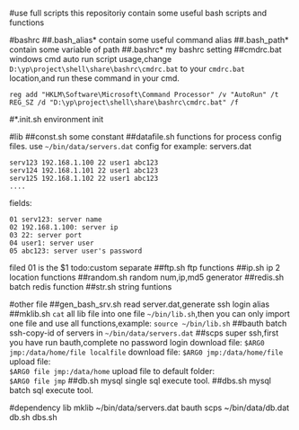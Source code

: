 #use full scripts
this  repositoriy contain some useful bash scripts and functions

#bashrc
##.bash_alias*
contain some useful command alias
##.bash_path*
contain some variable of path
##.bashrc*
my bashrc setting
##cmdrc.bat
windows cmd auto run script
usage,change `D:\yp\project\shell\share\bashrc\cmdrc.bat` to your `cmdrc.bat` location,and run these command in your cmd.
```
reg add "HKLM\Software\Microsoft\Command Processor" /v "AutoRun" /t REG_SZ /d "D:\yp\project\shell\share\bashrc\cmdrc.bat" /f
```
#*.init.sh
environment init

#lib
##const.sh
some constant
##datafile.sh
functions for process config files.
use `~/bin/data/servers.dat` config for example:
servers.dat
```
serv123 192.168.1.100 22 user1 abc123
serv124 192.168.1.101 22 user1 abc123
serv125 192.168.1.102 22 user1 abc123
....
```
fields:
```
01 serv123: server name
02 192.168.1.100: server ip
03 22: server port
04 user1: server user
05 abc123: server user's password
```
filed 01 is the $1
todo:custom separate
##ftp.sh
ftp functions
##ip.sh
ip 2 location functions
##random.sh
random num,ip,md5 generator
##redis.sh
batch redis function
##str.sh
string funtions

#other file
##gen_bash_srv.sh
read server.dat,generate ssh login alias
##mklib.sh
`cat` all lib file into one file `~/bin/lib.sh`,then you can only import one file and use all functions,example:
`source ~/bin/lib.sh`
##bauth
batch ssh-copy-id of servers in `~/bin/data/servers.dat`
##scps
super ssh,first you have run bauth,complete no password login
download file: 
    `$ARG0 jmp:/data/home/file localfile`
download file: 
    `$ARG0 jmp:/data/home/file`
upload file:   
    `$ARG0 file jmp:/data/home`
upload file to default folder:  
    `$ARG0 file jmp`
##db.sh
mysql single sql execute tool.
##dbs.sh
mysql batch sql execute tool.


#dependency
lib
    mklib
        ~/bin/data/servers.dat
            bauth
                scps
    ~/bin/data/db.dat
        db.sh
        dbs.sh









